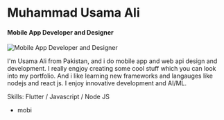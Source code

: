 # Muhammad Usama Ali

#### Mobile App Developer and Designer

![Mobile App Developer and Designer](https://arturssmirnovs.github.io/github-profile-readme-generator/images/banner.png)

I'm Usama Ali from Pakistan, and i do mobile app and web api design and development. I really engjoy creating some cool stuff which you can look into my portfolio. And i like learning new frameworks and langauges like nodejs and react js. I enjoy innovative development and AI/ML.

Skills: Flutter / Javascript / Node JS

- mobi
